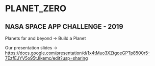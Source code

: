 # PLANET_ZERO

## NASA SPACE APP CHALLENGE - 2019

Planets far and beyond -> Build a Planet

Our presentation slides -> https://docs.google.com/presentation/d/1x4tMuo3XZtgoeGPTp8500r5-7EzfEJYV5o95tJlkemc/edit?usp=sharing
